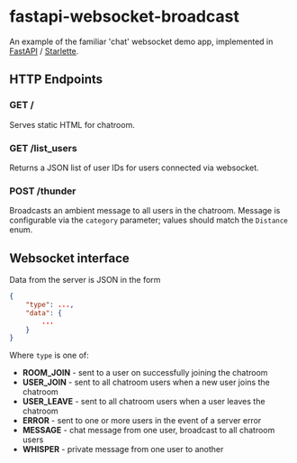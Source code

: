 # fastapi-websocket-broadcast

An example of the familiar 'chat' websocket demo app, implemented in [FastAPI](https://github.com/tiangolo/fastapi) / [Starlette](https://github.com/encode/starlette).

## HTTP Endpoints

### GET /
Serves static HTML for chatroom.

### GET /list_users
Returns a JSON list of user IDs for users connected via websocket.

### POST /thunder
Broadcasts an ambient message to all users in the chatroom. Message is configurable via the `category` parameter; values should match the `Distance` enum.

## Websocket interface

Data from the server is JSON in the form

```json
{
    "type": ...,
    "data": {
        ...
    }
}
```

Where `type` is one of:

- **ROOM_JOIN** - sent to a user on successfully joining the chatroom
- **USER_JOIN** - sent to all chatroom users when a new user joins the chatroom
- **USER_LEAVE** - sent to all chatroom users when a user leaves the chatroom 
- **ERROR** - sent to one or more users in the event of a server error
- **MESSAGE** - chat message from one user, broadcast to all chatroom users
- **WHISPER** - private message from one user to another
